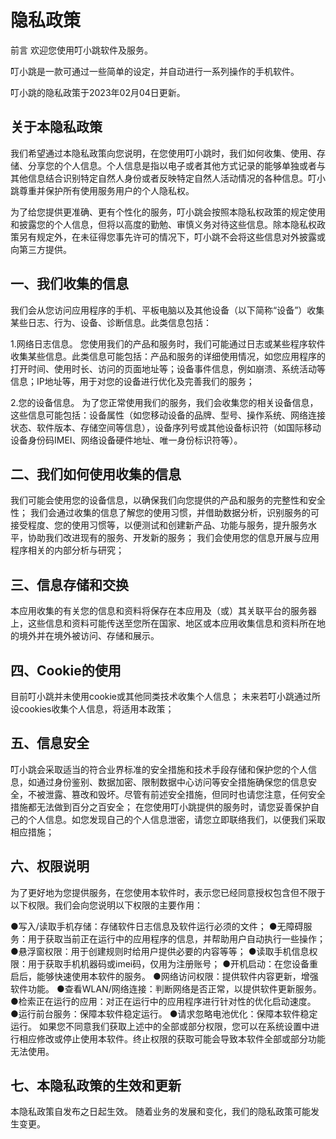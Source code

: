 # 隐私政策
前言
欢迎您使用叮小跳软件及服务。

叮小跳是一款可通过一些简单的设定，并自动进行一系列操作的手机软件。

叮小跳的隐私政策于2023年02月04日更新。

## 关于本隐私政策
我们希望通过本隐私政策向您说明，在您使用叮小跳时，我们如何收集、使用、存储、分享您的个人信息。个人信息是指以电子或者其他方式记录的能够单独或者与其他信息结合识别特定自然人身份或者反映特定自然人活动情况的各种信息。叮小跳尊重并保护所有使用服务用户的个人隐私权。

为了给您提供更准确、更有个性化的服务，叮小跳会按照本隐私权政策的规定使用和披露您的个人信息，但将以高度的勤勉、审慎义务对待这些信息。除本隐私权政策另有规定外，在未征得您事先许可的情况下，叮小跳不会将这些信息对外披露或向第三方提供。

## 一、我们收集的信息
我们会从您访问应用程序的手机、平板电脑以及其他设备（以下简称“设备”）收集某些日志、行为、设备、诊断信息。此类信息包括：

1.网络日志信息。
您使用我们的产品和服务时，我们可能通过日志或某些程序软件收集某些信息。此类信息可能包括：产品和服务的详细使用情况，如您应用程序的打开时间、使用时长、访问的页面地址等；设备事件信息，例如崩溃、系统活动等信息；IP地址等，用于对您的设备进行优化及完善我们的服务；

2.您的设备信息。
为了您正常使用我们的服务，我们会收集您的相关设备信息，这些信息可能包括：设备属性（如您移动设备的品牌、型号、操作系统、网络连接状态、软件版本、存储空间等信息），设备序列号或其他设备标识符（如国际移动设备身份码IMEI、网络设备硬件地址、唯一身份标识符等）。

## 二、我们如何使用收集的信息
我们可能会使用您的设备信息，以确保我们向您提供的产品和服务的完整性和安全性；
我们会通过收集的信息了解您的使用习惯，并借助数据分析，识别服务的可接受程度、您的使用习惯等，以便测试和创建新产品、功能与服务，提升服务水平，协助我们改进现有的服务、开发新的服务；
我们会使用您的信息开展与应用程序相关的内部分析与研究；
## 三、信息存储和交换
本应用收集的有关您的信息和资料将保存在本应用及（或）其关联平台的服务器上，这些信息和资料可能传送至您所在国家、地区或本应用收集信息和资料所在地的境外并在境外被访问、存储和展示。

## 四、Cookie的使用
目前叮小跳并未使用cookie或其他同类技术收集个人信息；
未来若叮小跳通过所设cookies收集个人信息，将适用本政策；
## 五、信息安全
叮小跳会采取适当的符合业界标准的安全措施和技术手段存储和保护您的个人信息，如通过身份鉴别、数据加密、限制数据中心访问等安全措施确保您的信息安全，不被泄露、篡改和毁坏。尽管有前述安全措施，但同时也请您注意，任何安全措施都无法做到百分之百安全；
在您使用叮小跳提供的服务时，请您妥善保护自己的个人信息。如您发现自己的个人信息泄密，请您立即联络我们，以便我们采取相应措施；
## 六、权限说明
为了更好地为您提供服务，在您使用本软件时，表示您已经同意授权包含但不限于以下权限。我们会向您说明以下权限的主要作用：

●写入/读取手机存储：存储软件日志信息及软件运行必须的文件；
●无障碍服务：用于获取当前正在运行中的应用程序的信息，并帮助用户自动执行一些操作；
●悬浮窗权限：用于创建规则时给用户提供必要的内容等等；
●读取手机信息权限：用于获取手机机器码或imei码，仅用为注册账号；
●开机启动：在您设备重启后，能够快速使用本软件的服务。
●网络访问权限：提供软件内容更新，增强软件功能。
●查看WLAN/网络连接：判断网络是否正常，以提供软件更新服务。
●检索正在运行的应用：对正在运行中的应用程序进行针对性的优化启动速度。
●运行前台服务：保障本软件稳定运行。
●请求忽略电池优化：保障本软件稳定运行。
如果您不同意我们获取上述中的全部或部分权限，您可以在系统设置中进行相应修改或停止使用本软件。终止权限的获取可能会导致本软件全部或部分功能无法使用。

## 七、本隐私政策的生效和更新
本隐私政策自发布之日起生效。
随着业务的发展和变化，我们的隐私政策可能发生变更。
